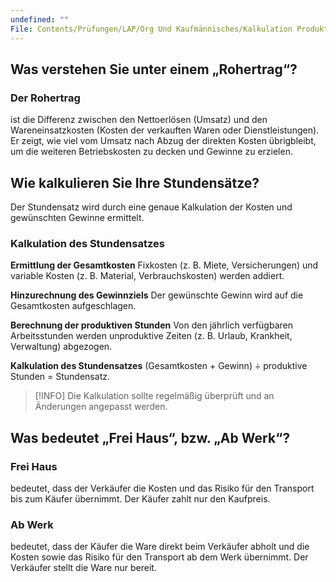 ```yaml
---
undefined: ""
File: Contents/Prüfungen/LAP/Org Und Kaufmännisches/Kalkulation Produkte und Stundensätze.md
---
```


## **Was verstehen Sie unter einem „Rohertrag“?**
### Der Rohertrag
ist die Differenz zwischen den Nettoerlösen (Umsatz) und den Wareneinsatzkosten (Kosten der verkauften Waren oder Dienstleistungen). Er zeigt, wie viel vom Umsatz nach Abzug der direkten Kosten übrigbleibt, um die weiteren Betriebskosten zu decken und Gewinne zu erzielen.

## **Wie kalkulieren Sie Ihre Stundensätze?**

Der Stundensatz wird durch eine genaue Kalkulation der Kosten und gewünschten Gewinne ermittelt. 
### Kalkulation des Stundensatzes

**Ermittlung der Gesamtkosten**
Fixkosten (z. B. Miete, Versicherungen) und variable Kosten (z. B. Material, Verbrauchskosten) werden addiert.

**Hinzurechnung des Gewinnziels**
Der gewünschte Gewinn wird auf die Gesamtkosten aufgeschlagen.

**Berechnung der produktiven Stunden**
Von den jährlich verfügbaren Arbeitsstunden werden unproduktive Zeiten (z. B. Urlaub, Krankheit, Verwaltung) abgezogen.

**Kalkulation des Stundensatzes**
(Gesamtkosten + Gewinn) ÷ produktive Stunden = Stundensatz.

> [!INFO] Die Kalkulation sollte regelmäßig überprüft und an Änderungen angepasst werden.

## **Was bedeutet „Frei Haus“, bzw. „Ab Werk“?**

### Frei Haus
bedeutet, dass der Verkäufer die Kosten und das Risiko für den Transport bis zum Käufer übernimmt. Der Käufer zahlt nur den Kaufpreis.
### Ab Werk
bedeutet, dass der Käufer die Ware direkt beim Verkäufer abholt und die Kosten sowie das Risiko für den Transport ab dem Werk übernimmt. Der Verkäufer stellt die Ware nur bereit.